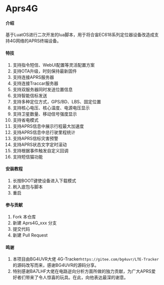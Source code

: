 # Aprs4G

#### 介绍
基于LuatOS进行二次开发的lua脚本，用于将合宙EC618系列定位器设备改造成支持4G网络的APRS终端设备。

#### 特技

1.  支持指令短信、WebUI配置等灵活配置方案
2.  支持OTA升级，时刻保持最新固件
3.  支持连接APRS服务器
4.  支持连接Traccar服务器
5.  支持双服务器同时发送位置信息
6.  支持智能信标发送
7.  支持多种定位方式，GPS/BD、LBS、固定位置
8.  支持核心电压、核心温度、电源电压显示
9.  支持卫星数量、移动信号强度显示
10. 支持省电模式
11. 支持APRS信息中展示行程最大加速度
12. 支持APRS信息中总行驶里程统计
13. 支持APRS信标灾害预警
14. 支持APRS状态文字定时滚动
15. 支持根据事件触发自定义回调
16. 支持短信猫功能

#### 安装教程

1.  长按BOOT键使设备进入下载模式
2.  刷入底包与脚本
3.  重启

#### 参与贡献

1.  Fork 本仓库
2.  新建 Aprs4G_xxx 分支
3.  提交代码
4.  新建 Pull Request

#### 鸣谢

1.  本项目由BG4UVR大佬 4G-Tracker`https://gitee.com/bg4uvr/LTE-Tracker`的源码改写而来，感谢BG4UVR的源码分享。
2.  特别感谢BA7LHF大佬在电路逆向分析方面所做的独力贡献，为广大APRS爱好者们带来了令人惊喜的玩具。在此，向他表达最深的谢意。
